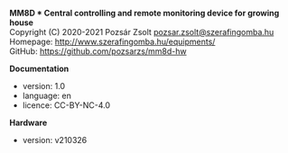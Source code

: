 **MM8D * Central controlling and remote monitoring device for growing house**  
Copyright (C) 2020-2021 Pozsár Zsolt <pozsar.zsolt@szerafingomba.hu>  
Homepage: <http://www.szerafingomba.hu/equipments/>  
GitHub: <https://github.com/pozsarzs/mm8d-hw>

**Documentation**

- version:             1.0
- language:            en
- licence:             CC-BY-NC-4.0

**Hardware**

 - version:            v210326
